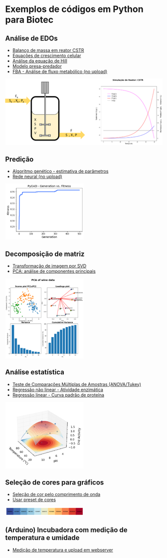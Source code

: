 
# Exemplos de códigos em Python para Biotec

## Análise de EDOs 
* [Balanço de massa em reator CSTR](https://github.com/Bmottan/biotech-code-examples/tree/main/Reactor%20mass%20balance)
* [Equações de crescimento celular](https://github.com/Bmottan/biotech-code-examples/tree/main/Growth%20models)
* [Análise da equação de Hill](https://github.com/Bmottan/biotech-code-examples/tree/main/Hill%20equation)
* [Modelo presa-predador](https://github.com/Bmottan/biotech-code-examples/tree/main/Predator-Prey%20dynamics)
* [FBA - Análise de fluxo metabólico (no upload)](https://github.com/Bmottan/biotech-code-examples)
<img src="Reactor mass balance/generic_reactor.png">

## Predição
* [Algoritmo genético - estimativa de parâmetros](https://github.com/Bmottan/biotech-code-examples/tree/main/Genetic%20algorithm)
* [Rede neural (no upload)](https://github.com/Bmottan/biotech-code-examples)
<img src="Genetic algorithm/ga.png" style="width: 50%">

## Decomposição de matriz
* [Transformação de imagem por SVD](https://github.com/Bmottan/biotech-code-examples/tree/main/Image%20SVD)
* [PCA: análise de componentes principais](https://github.com/Bmottan/biotech-code-examples/tree/main/PCA)
<img src="PCA/result.png" style="width: 50%">

## Análise estatística
* [Teste de Comparações Múltiplas de Amostras (ANOVA/Tukey)](https://github.com/Bmottan/biotech-code-examples/tree/main/Statistical%20difference)
* [Regressão não linear - Atividade enzimática](https://github.com/Bmottan/biotech-code-examples/tree/main/Enzyme%20activity%20-%20surface%20plot)
* [Regressão linear - Curva padrão de proteína](https://github.com/Bmottan/biotech-code-examples/tree/main/Linear%20Regression)
<img src="Enzyme activity - surface plot/result.png" style="width: 50%">

## Seleção de cores para gráficos
* [Seleção de cor pelo comprimento de onda](https://github.com/Bmottan/biotech-code-examples/tree/main/Fuorescent%20Protein%20Spectra)
* [Usar preset de cores](https://github.com/Bmottan/biotech-code-examples/tree/main/style_preset)
<img src="style_preset/Sunset.png" style="width: 50%">

## (Arduino) Incubadora com medição de temperatura e umidade
* [Medição de temperatura e upload em webserver](https://github.com/Bmottan/biotech-code-examples/tree/main/Arduino)
<img src="" style="width: 50%">

